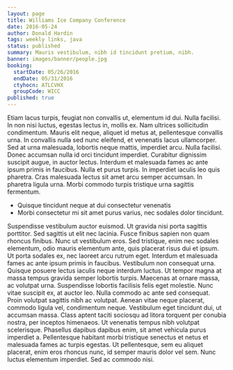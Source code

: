 ```yaml
---
layout: page
title: Williams Ice Company Conference
date: 2016-05-24
author: Donald Hardin
tags: weekly links, java
status: published
summary: Mauris vestibulum, nibh id tincidunt pretium, nibh.
banner: images/banner/people.jpg
booking:
  startDate: 05/26/2016
  endDate: 05/31/2016
  ctyhocn: ATLCVHX
  groupCode: WICC
published: true
---
```

Etiam lacus turpis, feugiat non convallis ut, elementum id dui. Nulla facilisi. In non nisi luctus, egestas lectus in, mollis ex. Nam ultrices sollicitudin condimentum. Mauris elit neque, aliquet id metus at, pellentesque convallis urna. In convallis nulla sed nunc eleifend, et venenatis lacus ullamcorper. Sed at urna malesuada, lobortis neque mattis, imperdiet arcu. Nulla facilisi. Donec accumsan nulla id orci tincidunt imperdiet. Curabitur dignissim suscipit augue, in auctor lectus. Interdum et malesuada fames ac ante ipsum primis in faucibus. Nulla et purus turpis. In imperdiet iaculis leo quis pharetra. Cras malesuada lectus sit amet arcu semper accumsan. In pharetra ligula urna. Morbi commodo turpis tristique urna sagittis fermentum.

* Quisque tincidunt neque at dui consectetur venenatis
* Morbi consectetur mi sit amet purus varius, nec sodales dolor tincidunt.

Suspendisse vestibulum auctor euismod. Ut gravida nisi porta sagittis porttitor. Sed sagittis ut elit nec lacinia. Fusce finibus sapien non quam rhoncus finibus. Nunc ut vestibulum eros. Sed tristique, enim nec sodales elementum, odio mauris elementum ante, quis placerat risus dui et ipsum. Ut porta sodales ex, nec laoreet arcu rutrum eget. Interdum et malesuada fames ac ante ipsum primis in faucibus. Vestibulum non consequat urna. Quisque posuere lectus iaculis neque interdum luctus. Ut tempor magna at massa tempus gravida semper lobortis turpis. Maecenas at ornare massa, ac volutpat urna. Suspendisse lobortis facilisis felis eget molestie. Nunc vitae suscipit ex, at auctor leo.
Nulla commodo ac ante sed consequat. Proin volutpat sagittis nibh ac volutpat. Aenean vitae neque placerat, commodo ligula vel, condimentum neque. Vestibulum eget tincidunt dui, ut accumsan massa. Class aptent taciti sociosqu ad litora torquent per conubia nostra, per inceptos himenaeos. Ut venenatis tempus nibh volutpat scelerisque. Phasellus dapibus dapibus enim, sit amet vehicula purus imperdiet a. Pellentesque habitant morbi tristique senectus et netus et malesuada fames ac turpis egestas. Ut pellentesque, sem eu aliquet placerat, enim eros rhoncus nunc, id semper mauris dolor vel sem. Nunc luctus elementum imperdiet. Sed ac commodo nisi.
